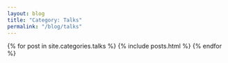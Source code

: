 ```yaml
---
layout: blog
title: "Category: Talks"
permalink: "/blog/talks"
---
```


{% for post in site.categories.talks %}
{% include posts.html %}
{% endfor %}
